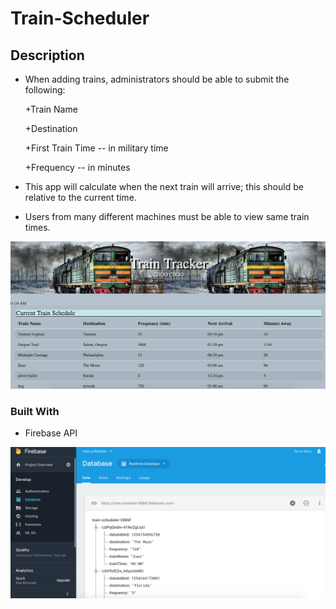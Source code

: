 # Train-Scheduler

## Description

* When adding trains, administrators should be able to submit the following:

  +Train Name

  +Destination

  +First Train Time -- in military time

  +Frequency -- in minutes

* This app will calculate when the next train will arrive; this should be relative to the current time.

* Users from many different machines must be able to view same train times.

![Website Screenshot](assets/images/trainscheduler.png)

### Built With

* Firebase API

![Firebase Screenshot](assets/images/trainfirebase.png)
